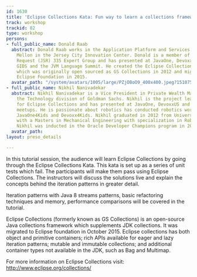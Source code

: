 ```yaml
---
id: 1630
title: 'Eclipse Collections Kata: Fun way to learn a collections framework'
track: workshop
trackid: 82
type: workshop
persons:
- full_public_name: Donald Raab
  abstract: Donald Raab works in the Application Platform and Services team at BNY
    Mellon in the Jersey City Innovation Center. Donald is a member of the Java Specification
    Request (JSR) 335 Expert Group and has presented at JavaOne, Devoxx US, EclipseCon,
    GIDS and the JVM Language Summit. He created the Eclipse Collections Java library
    which was originally open sourced as GS Collections in 2012 and migrated to the
    Eclipse Foundation in 2015.
  avatar_path: "/system/avatars/1005/large/PZjOBoO9_400x400.jpeg?1510755909"
- full_public_name: Nikhil Nanivadekar
  abstract: Nikhil Nanivadekar is a Vice President in Private Wealth Management in
    the Technology division of Goldman Sachs. Nikhil is the project lead and committer
    for Eclipse Collections and has presented at JavaOne, DevoxxUS and Java User Group
    meetups. He is passionate about robotics has conducted robotics workshops at JCrete4Kids,
    JavaOne4Kids and Devoxx4Kids. Nikhil graduated in 2012 from University of Utah
    with a Masters in Mechanical Engineering with specialization in Robotics and Controls.
    Nikhil was inducted in the Oracle Developer Champions program in 2017.
  avatar_path: 
layout: preso_details

---
```

In this tutorial session, the audience will learn Eclipse Collections by going through the Eclipse Collections Kata. This kata is set up as a series of unit tests which fail. The participants will make them pass using Eclipse Collections. The instructors will discuss the solutions live and explain the concepts behind the iteration patterns in greater detail.

Iteration patterns with Java 8 streams patterns, basic refactoring techniques and memory, performance comparisons will be covered in the tutorial.

Eclipse Collections (formerly known as GS Collections) is an open-source Java collections framework which supplements JDK collections. It was migrated to Eclipse foundation in October 2015. Eclipse collections has both object and primitive containers; rich APIs available for eager and lazy iteration patterns; mutable and immutable collections; and additional container types not available in the JDK, such as Bag and Multimap. 

For more information on Eclipse Collections visit: http://www.eclipse.org/collections/